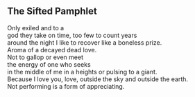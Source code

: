 The Sifted Pamphlet
-------------------
Only exiled and to a  
god they take on time, too few to count years  
around the night I like to recover like a boneless prize.  
Aroma of a decayed dead love.  
Not to gallop or even meet  
the energy of one who seeks  
in the middle of me in a heights or pulsing to a giant.  
Because I love you, love, outside the sky and outside the earth.  
Not performing is a form of appreciating.  
